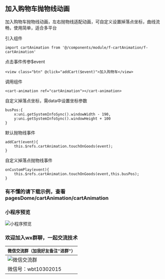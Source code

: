 ## 加入购物车抛物线动画

加入购物车抛物线动画，左右抛物线适配动画，可自定义设置掉落点坐标，曲线流畅，使用简单，适合多平台

引入组件
```
import cartAnimation from '@/components/module/f-cartAnimation/f-cartAnimation'
```

点击事件传参$event
```
<view class="btn" @click="addCart($event)">加入购物车</view>
```

调用组件
```
<cart-animation ref="cartAnimation"></cart-animation>
```

自定义掉落点坐标，需data中设置坐标参数
```
busPos:{
	x:uni.getSystemInfoSync().windowWidth - 190,
	y:uni.getSystemInfoSync().windowHeight + 100
}
```

默认抛物线事件
```
addCart(event){
	this.$refs.cartAnimation.touchOnGoods(event);
}
```

自定义掉落点抛物线事件
```
onCustomPlay(event){
	this.$refs.cartAnimation.touchOnGoods(event,this.busPos);
}
```

### 有不懂的请下载示例，查看pagesDome/cartAnimation/cartAnimation

### 小程序预览
![小程序预览](https://img02.163.gg/img/1/48/59/7/1485907-nmnnmpjcdm.jpg!YM0000)

### 欢迎加入wx群聊，一起交流技术

| `微信交流群（加我好友备注"进群"）`                  |
|--------------------------- |
|![微信交流群](https://img02.163.gg/img/1/19/33/61/1193361-dtzzkprpse.jpg!YM0000)|
|微信号：wbt10302015|